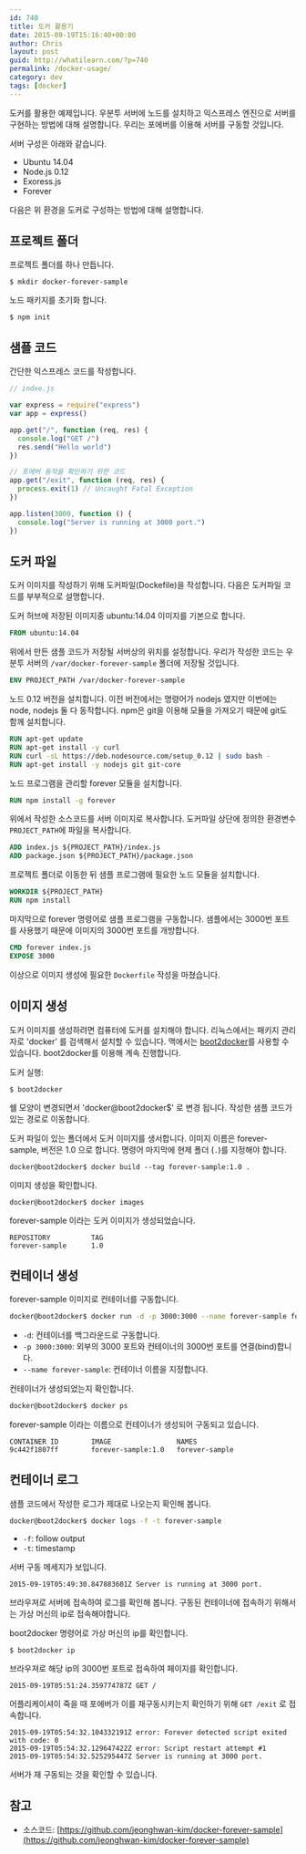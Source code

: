 ```yaml
---
id: 740
title: 도커 활용기
date: 2015-09-19T15:16:40+00:00
author: Chris
layout: post
guid: http://whatilearn.com/?p=740
permalink: /docker-usage/
category: dev
tags: [docker]
---
```


도커를 활용한 예제입니다.
우분투 서버에 노드를 설치하고 익스프레스 엔진으로 서버를 구현하는 방법에 대해 설명합니다.
우리는 포에버를 이용해 서버를 구동할 것입니다.

서버 구성은 아래와 같습니다.

- Ubuntu 14.04
- Node.js 0.12
- Exoress.js
- Forever

다음은 위 환경을 도커로 구성하는 방법에 대해 설명합니다.

## 프로젝트 폴더

프로젝트 폴더를 하나 만듭니다.

```
$ mkdir docker-forever-sample
```

노드 패키지를 초기화 합니다.

```
$ npm init
```

## 샘플 코드

간단한 익스프레스 코드를 작성합니다.

```javascript
// indxe.js

var express = require("express")
var app = express()

app.get("/", function (req, res) {
  console.log("GET /")
  res.send("Hello world")
})

// 포에버 동작을 확인하기 위한 코드
app.get("/exit", function (req, res) {
  process.exit(1) // Uncaught Fatal Exception
})

app.listen(3000, function () {
  console.log("Server is running at 3000 port.")
})
```

## 도커 파일

도커 이미지를 작성하기 위해 도커파일(Dockefile)을 작성합니다.
다음은 도커파일 코드를 부부적으로 설명합니다.

도커 허브에 저장된 이미지중 ubuntu:14.04 이미지를 기본으로 합니다.

```Dockerfile
FROM ubuntu:14.04
```

위에서 만든 샘플 코드가 저장될 서버상의 위치를 설정합니다.
우리가 작성한 코드는 우분투 서버의 `/var/docker-forever-sample` 폴더에 저장될 것입니다.

```Dockerfile
ENV PROJECT_PATH /var/docker-forever-sample
```

노드 0.12 버전을 설치합니다.
이전 버전에서는 명령어가 nodejs 였지만 이번에는 node, nodejs 둘 다 동작합니다.
npm은 git을 이용해 모듈을 가져오기 때문에 git도 함께 설치합니다.

```Dockerfile
RUN apt-get update
RUN apt-get install -y curl
RUN curl -sL https://deb.nodesource.com/setup_0.12 | sudo bash -
RUN apt-get install -y nodejs git git-core
```

노드 프로그램을 관리할 forever 모듈을 설치합니다.

```Dockerfile
RUN npm install -g forever
```

위에서 작성한 소스코드를 서버 이미지로 복사합니다.
도커파일 상단에 정의한 환경변수 `PROJECT_PATH`에 파일을 복사합니다.

```Dockerfile
ADD index.js ${PROJECT_PATH}/index.js
ADD package.json ${PROJECT_PATH}/package.json
```

프로젝트 폴더로 이동한 뒤 샘플 프로그램에 필요한 노드 모듈을 설치합니다.

```Dockerfile
WORKDIR ${PROJECT_PATH}
RUN npm install
```

마지막으로 forever 명령어로 샘플 프로그램을 구동합니다.
샘플에서는 3000번 포트를 사용했기 때문에 이미지의 3000번 포트를 개방합니다.

```Dockerfile
CMD forever index.js
EXPOSE 3000
```

이상으로 이미지 생성에 필요한 `Dockerfile` 작성을 마쳤습니다.

## 이미지 생성

도커 이미지를 생성하려면 컴퓨터에 도커를 설치해야 합니다.
리눅스에서는 패키지 관리자로 'docker' 를 검색해서 설치할 수 있습니다.
맥에서는 [boot2docker](https://github.com/boot2docker/boot2docker)를 사용할 수 있습니다.
boot2docker를 이용해 계속 진행합니다.

도커 실행:

```
$ boot2docker
```

쉘 모양이 변경되면서 'docker@boot2docker\$' 로 변경 됩니다.
작성한 샘플 코드가 있는 경로로 이동합니다.

도커 파일이 있는 폴더에서 도커 이미지를 생서합니다.
이미지 이름은 forever-sample, 버전은 1.0 으로 합니다.
명령어 마지막에 현제 폴더 (`.`)를 지정해야 합니다.

```
docker@boot2docker$ docker build --tag forever-sample:1.0 .
```

이미지 생성을 확인합니다.

```
docker@boot2docker$ docker images
```

forever-sample 이라는 도커 이미지가 생성되었습니다.

```
REPOSITORY          TAG
forever-sample      1.0
```

## 컨테이너 생성

forever-sample 이미지로 컨테이너를 구동합니다.

```bash
docker@boot2docker$ docker run -d -p 3000:3000 --name forever-sample forever-sample:1.0
```

- `-d`: 컨테이너를 백그라운드로 구동합니다.
- `-p 3000:3000`: 외부의 3000 포트와 컨테이너의 3000번 포트를 연결(bind)합니다.
- `--name forever-sample`: 컨테이너 이름을 지정합니다.

컨테이너가 생성되었는지 확인합니다.

```bash
docker@boot2docker$ docker ps
```

forever-sample 이라는 이름으로 컨테이너가 생성되어 구동되고 있습니다.

```
CONTAINER ID        IMAGE                NAMES
9c442f1807ff        forever-sample:1.0   forever-sample
```

## 컨테이너 로그

샘플 코드에서 작성한 로그가 제대로 나오는지 확인해 봅니다.

```bash
docker@boot2docker$ docker logs -f -t forever-sample
```

- `-f`: follow output
- `-t`: timestamp

서버 구동 메세지가 보입니다.

```
2015-09-19T05:49:30.847883601Z Server is running at 3000 port.
```

브라우져로 서버에 접속하여 로그를 확인해 봅니다.
구동된 컨테이너에 접속하기 위해서는 가상 머신의 ip로 접속해야합니다.

boot2docker 명령어로 가상 머신의 ip를 확인합니다.

```
$ boot2docker ip
```

브라우져로 해당 ip의 3000번 포트로 접속하여 페이지를 확인합니다.

```
2015-09-19T05:51:24.359774787Z GET /
```

어플리케이셔이 죽을 때 포에버가 이를 재구동시키는지 확인하기 위해 `GET /exit` 로 접속합니다.

```
2015-09-19T05:54:32.104332191Z error: Forever detected script exited with code: 0
2015-09-19T05:54:32.129647422Z error: Script restart attempt #1
2015-09-19T05:54:32.525295447Z Server is running at 3000 port.
```

서버가 재 구동되는 것을 확인할 수 있습니다.

## 참고

- 소스코드: [https://github.com/jeonghwan-kim/docker-forever-sample](https://github.com/jeonghwan-kim/docker-forever-sample)

